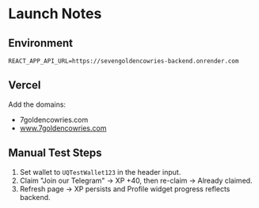 # Launch Notes

## Environment

```
REACT_APP_API_URL=https://sevengoldencowries-backend.onrender.com
```

## Vercel

Add the domains:
- 7goldencowries.com
- www.7goldencowries.com

## Manual Test Steps

1. Set wallet to `UQTestWallet123` in the header input.
2. Claim "Join our Telegram" → XP +40, then re-claim → Already claimed.
3. Refresh page → XP persists and Profile widget progress reflects backend.
